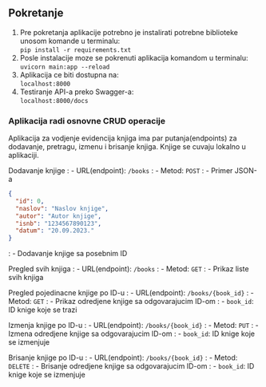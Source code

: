 ## Pokretanje
1. Pre pokretanja aplikacije potrebno je instalirati potrebne biblioteke unosom komande u terminalu: <br> `pip install -r requirements.txt`
2. Posle instalacije moze se pokrenuti aplikacija komandom u terminalu: <br> `uvicorn main:app --reload`
3. Aplikacija ce biti dostupna na: <br> `localhost:8000`
4. Testiranje API-a preko Swagger-a: <br> `localhost:8000/docs`

### Aplikacija radi osnovne CRUD operacije
Aplikacija za vodjenje evidencija knjiga ima par putanja(endpoints) za dodavanje, pretragu, izmenu i brisanje knjiga.
Knjige se cuvaju lokalno u aplikaciji.

Dodavanje knjige
: - URL(endpoint): `/books`
: - Metod: `POST`
: - Primer JSON-a <br> 
```json
{
  "id": 0,
  "naslov": "Naslov knjige",
  "autor": "Autor knjige",
  "isnb": "1234567890123",
  "datum": "20.09.2023."
}
```
: - Dodavanje knjige sa posebnim ID

Pregled svih knjiga
: - URL(endpoint): `/books`
: - Metod: `GET`
: - Prikaz liste svih knjiga

Pregled pojedinacne knjige po ID-u
: - URL(endpoint): `/books/{book_id}`
: - Metod: `GET`
: - Prikaz odredjene knjige sa odgovarajucim ID-om
: - `book_id`: ID knige koje se trazi

Izmenja knjige po ID-u
: - URL(endpoint): `/books/{book_id}`
: - Metod: `PUT`
: - Izmena odredjene knjige sa odgovarajucim ID-om
: - `book_id`: ID knige koje se izmenjuje

Brisanje knjige po ID-u
: - URL(endpoint): `/books/{book_id}`
: - Metod: `DELETE`
: - Brisanje odredjene knjige sa odgovarajucim ID-om
: - `book_id`: ID knige koje se izmenjuje
